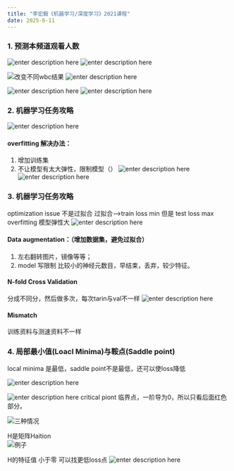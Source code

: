 ```yaml
---
title: "李宏毅《机器学习/深度学习》2021课程"
date: 2025-6-11
---
```




### 1. 预测本频道观看人数

![enter description here](../images/1750155534023.png)
![enter description here](../images/1750155559876.png)

![改变不同wbc结果](./images/1750155591960.png)
![enter description here](./images/1750155669005.png)

![enter description here](./images/1750155688824.png)
![enter description here](./images/1750155704494.png)









### 2. 机器学习任务攻略
![enter description here](./images/1750155752197.png)


#### overfitting 解决办法：
 1. 增加训练集
 2. 不让模型有太大弹性，限制模型（）
![enter description here](./images/1750155866778.png)
![enter description here](./images/1750155887398.png)


### 3. 机器学习任务攻略

optimization issue 不是过拟合
过拟合——>train loss min 但是 test loss max
overfitting 模型弹性大
![enter description here](./images/1750157789069.png)

#### Data augmentation：（增加数据集，避免过拟合）



 1. 左右翻转图片，镜像等等；
 2. model 写限制 比较小的神经元数目，早结束，丢弃，较少特征。

#### N-fold Cross Validation
分成不同分，然后做多次，每次tarin与val不一样
![enter description here](./images/1750160013602.png)
#### Mismatch
训练资料与测速资料不一样

### 4. 局部最小值(Loacl Minima)与鞍点(Saddle point)
local minima 是最低，saddle point不是最低，还可以使loss降低

![enter description here](./images/1750160661024.png)
  
![**enter description here**](./images/1750160938790.png)
 critical piont 临界点，一阶导为0，所以只看后面红色部分。
 
![三种情况](./images/1750161365201.png)

 H是矩阵Haition  
  ![例子](./images/1750161679162.png)
  
   H的特征值 小于零 可以找更低loss点 
   ![enter description here](./images/1750162026672.png)
